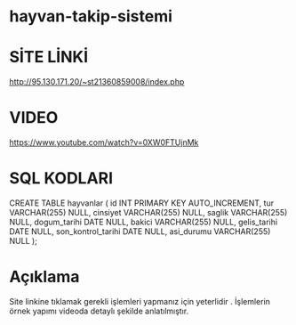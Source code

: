 # hayvan-takip-sistemi

# SİTE LİNKİ
http://95.130.171.20/~st21360859008/index.php

# VIDEO 
https://www.youtube.com/watch?v=0XW0FTUjnMk

# SQL KODLARI
CREATE TABLE hayvanlar (
    id INT PRIMARY KEY AUTO_INCREMENT,
    tur VARCHAR(255) NULL,
    cinsiyet VARCHAR(255) NULL,
    saglik VARCHAR(255) NULL,
    dogum_tarihi DATE NULL,
    bakici VARCHAR(255) NULL,
    gelis_tarihi DATE NULL,
    son_kontrol_tarihi DATE NULL,
    asi_durumu VARCHAR(255) NULL
);


# Açıklama
Site linkine tıklamak gerekli işlemleri yapmanız için yeterlidir . İşlemlerin örnek yapımı videoda detaylı şekilde anlatılmıştır. 





